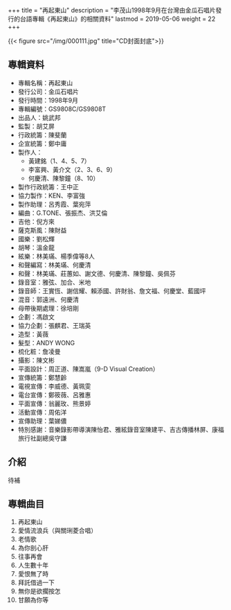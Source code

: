 +++
title = "再起東山"
description = "李茂山1998年9月在台灣由金瓜石唱片發行的台語專輯《再起東山》的相關資料"
lastmod = 2019-05-06
weight = 22
+++

{{< figure src="/img/000111.jpg" title="CD封面封底">}}


## 專輯資料

* 專輯名稱：再起東山
* 發行公司：金瓜石唱片
* 發行時間：1998年9月
* 專輯編號：GS9808C/GS9808T
* 出品人：姚武邦
* 監製：胡艾屏
* 行政統籌：陳斐蘭
* 企宣統籌：鄭中庸
* 製作人：
  * 黃建銘（1、4、5、7）
  * 李富興、黃介文（2、3、6、9）
  * 何慶清、陳黎鐘（8、10）
* 製作行政統籌：王中正
* 協力製作：KEN、李富強
* 製作助理：呂秀霞、葉宛萍
* 編曲：G.TONE、張振杰、洪艾倫
* 吉他：倪方來
* 薩克斯風：陳財益
* 國樂：劉松輝
* 胡琴：溫金龍
* 絃樂：林美璊、楊季偉等8人
* 和聲編寫：林美璊、何慶清
* 和聲：林美璊、莊蕙如、謝文德、何慶清、陳黎鐘、吳佩芬
* 錄音室：雅弦、加合、米地
* 錄音師：王實恆、謝信耀、賴添國、許財翁、詹文福、何慶堂、藍國坪
* 混音：郭遠洲、何慶清
* 母帶後期處理：徐培剛
* 企劃：馮啟文
* 協力企劃：張麒君、王瑞英
* 造型：黃薇
* 髮型：ANDY WONG
* 梳化粧：詹凌曼
* 攝影：陳文彬
* 平面設計：周正道、陳嵩嵐（9-D Visual Creation）
* 宣傳統籌：鄭慧齡
* 電視宣傳：李威德、黃珮雯
* 電台宣傳：鄭筱薇、呂雅惠
* 平面宣傳：翁麗玫、熊景婷
* 活動宣傳：周佑洋
* 宣傳助理：葉娣儂
* 特別感謝：音樂錄影帶導演陳怡君、雅絃錄音室陳建平、吉古傳播林屏、康福旅行社副總吳守謙


## 介紹

待補

## 專輯曲目

1. 再起東山
2. 愛情流浪兵（與關琍菱合唱）
3. 老情歌
4. 為你剖心肝
5. 往事再會
6. 人生數十年
7. 愛恨無了時
8. 拜託借過一下
9. 無你是欲擱按怎
10. 甘願為你等
<br/>
<br/>